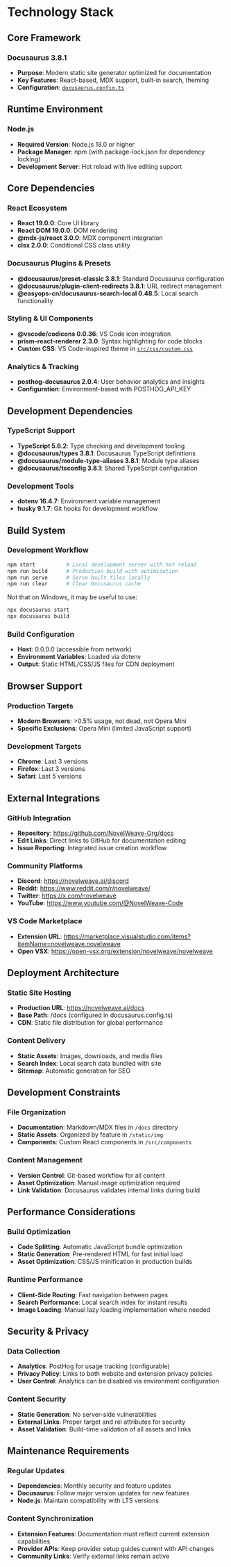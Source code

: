 # Technology Stack

## Core Framework

### Docusaurus 3.8.1

- **Purpose**: Modern static site generator optimized for documentation
- **Key Features**: React-based, MDX support, built-in search, theming
- **Configuration**: [`docusaurus.config.ts`](docusaurus.config.ts:1)

## Runtime Environment

### Node.js

- **Required Version**: Node.js 18.0 or higher
- **Package Manager**: npm (with package-lock.json for dependency locking)
- **Development Server**: Hot reload with live editing support

## Core Dependencies

### React Ecosystem

- **React 19.0.0**: Core UI library
- **React DOM 19.0.0**: DOM rendering
- **@mdx-js/react 3.0.0**: MDX component integration
- **clsx 2.0.0**: Conditional CSS class utility

### Docusaurus Plugins & Presets

- **@docusaurus/preset-classic 3.8.1**: Standard Docusaurus configuration
- **@docusaurus/plugin-client-redirects 3.8.1**: URL redirect management
- **@easyops-cn/docusaurus-search-local 0.48.5**: Local search functionality

### Styling & UI Components

- **@vscode/codicons 0.0.36**: VS Code icon integration
- **prism-react-renderer 2.3.0**: Syntax highlighting for code blocks
- **Custom CSS**: VS Code-inspired theme in [`src/css/custom.css`](src/css/custom.css:1)

### Analytics & Tracking

- **posthog-docusaurus 2.0.4**: User behavior analytics and insights
- **Configuration**: Environment-based with POSTHOG_API_KEY

## Development Dependencies

### TypeScript Support

- **TypeScript 5.6.2**: Type checking and development tooling
- **@docusaurus/types 3.8.1**: Docusaurus TypeScript definitions
- **@docusaurus/module-type-aliases 3.8.1**: Module type aliases
- **@docusaurus/tsconfig 3.8.1**: Shared TypeScript configuration

### Development Tools

- **dotenv 16.4.7**: Environment variable management
- **husky 9.1.7**: Git hooks for development workflow

## Build System

### Development Workflow

```bash
npm start          # Local development server with hot reload
npm run build      # Production build with optimization
npm run serve      # Serve built files locally
npm run clear      # Clear Docusaurus cache
```

Not that on Windows, it may be useful to use:

```bash
npx docusaurus start
npx docusaurus build
```

### Build Configuration

- **Host**: 0.0.0.0 (accessible from network)
- **Environment Variables**: Loaded via dotenv
- **Output**: Static HTML/CSS/JS files for CDN deployment

## Browser Support

### Production Targets

- **Modern Browsers**: >0.5% usage, not dead, not Opera Mini
- **Specific Exclusions**: Opera Mini (limited JavaScript support)

### Development Targets

- **Chrome**: Last 3 versions
- **Firefox**: Last 3 versions
- **Safari**: Last 5 versions

## External Integrations

### GitHub Integration

- **Repository**: https://github.com/NovelWeave-Org/docs
- **Edit Links**: Direct links to GitHub for documentation editing
- **Issue Reporting**: Integrated issue creation workflow

### Community Platforms

- **Discord**: https://novelweave.ai/discord
- **Reddit**: https://www.reddit.com/r/novelweave/
- **Twitter**: https://x.com/novelweave
- **YouTube**: https://www.youtube.com/@NovelWeave-Code

### VS Code Marketplace

- **Extension URL**: https://marketplace.visualstudio.com/items?itemName=novelweave.novelweave
- **Open VSX**: https://open-vsx.org/extension/novelweave/novelweave

## Deployment Architecture

### Static Site Hosting

- **Production URL**: https://novelweave.ai/docs
- **Base Path**: /docs (configured in docusaurus.config.ts)
- **CDN**: Static file distribution for global performance

### Content Delivery

- **Static Assets**: Images, downloads, and media files
- **Search Index**: Local search data bundled with site
- **Sitemap**: Automatic generation for SEO

## Development Constraints

### File Organization

- **Documentation**: Markdown/MDX files in `/docs` directory
- **Static Assets**: Organized by feature in `/static/img`
- **Components**: Custom React components in `/src/components`

### Content Management

- **Version Control**: Git-based workflow for all content
- **Asset Optimization**: Manual image optimization required
- **Link Validation**: Docusaurus validates internal links during build

## Performance Considerations

### Build Optimization

- **Code Splitting**: Automatic JavaScript bundle optimization
- **Static Generation**: Pre-rendered HTML for fast initial load
- **Asset Optimization**: CSS/JS minification in production builds

### Runtime Performance

- **Client-Side Routing**: Fast navigation between pages
- **Search Performance**: Local search index for instant results
- **Image Loading**: Manual lazy loading implementation where needed

## Security & Privacy

### Data Collection

- **Analytics**: PostHog for usage tracking (configurable)
- **Privacy Policy**: Links to both website and extension privacy policies
- **User Control**: Analytics can be disabled via environment configuration

### Content Security

- **Static Generation**: No server-side vulnerabilities
- **External Links**: Proper target and rel attributes for security
- **Asset Validation**: Build-time validation of all assets and links

## Maintenance Requirements

### Regular Updates

- **Dependencies**: Monthly security and feature updates
- **Docusaurus**: Follow major version updates for new features
- **Node.js**: Maintain compatibility with LTS versions

### Content Synchronization

- **Extension Features**: Documentation must reflect current extension capabilities
- **Provider APIs**: Keep provider setup guides current with API changes
- **Community Links**: Verify external links remain active

